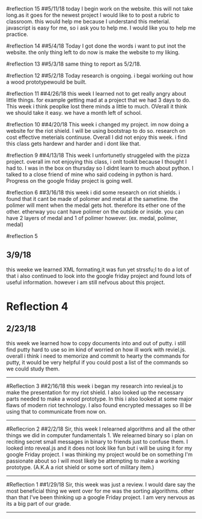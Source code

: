 #reflection 15
##5/11/18
today I begin work on the website. this will not take long.as it goes for the newest project I would like to to post a rubric to classroom. this would help me because I understand this meterial.
javascript is easy for me, so i ask you to help me. I would like you to help me practice.

#reflection 14
##5/4/18
Today I got done the words i want to put inot the website. the only thing left to do now is make the website to my liking. 

#reflection 13
##5/3/18
same thing to report as 5/2/18.

#reflection 12
##5/2/18
Today research is ongoing. i begai  working out how a wood prototypewould be built.

#reflection 11
##4/26/18
this week I learned not to get really angry about little things. for example
getting mad at a project that we had 3 days to do. This week i think peoplke lost there minds a little to much.
OVerall it think we should take it easy. we have a month left of school. 

#reflection 10
##4/20/18
This week i changed my project. im now doing a website for the riot shield.
I will be using bootstrap to do so. research on cost effective meterials continuse. 
Overall I did not enjoy this week. i find this class gets hardewr and harder and i dont like that.

#reflection 9 
##4/13/18
This week I unfortunetly struggeled with the pizza project. overall im not
enjoying this class, i onlt tookit because I thought I had to. I was 
in the box on thursday so I didnt learn to much about python.
I talked to a close friend of mine who said codeing in python is hard.
Progress on the google friday project is going well.  

#reflection 6
##3/16/18
this week i did some research on riot shields. i found that it cant be made
of polomer and metal at the sametime. the polimer will ment when the medal
gets hot. therefore its ether one of the other. etherway you cant have polimer on the outside or inside. you can have 2 layers of medal and 1
 of polimer however. (ex. medal, polimer, medal)


#reflection 5
## 3/9/18
this weeke we learned XML formating,it was fun yet strssfu;l to do a lot of
 that  i also continued to look into the google friday project and found
 lots of useful information.  however i am still nefvous about this 
project.




# Reflection 4
## 2/23/18 
this week we learned how to copy documents into and out of putty.
 i still find putty hard to use so im kind of worried on how ill work
 with reviel.js. overall i think i need to memorize and commit to hearty
 the commands for putty, it would be very helpful if you could post a list
 of the commands so we could study them.

---

#Reflection 3
##2/16/18
this week i began my research into revieal.js to make the presentation
 for my riot shield. I also looked up the necessary parts needed to make a
 wood prototype. In this i also looked at some major flaws of modern riot
 technology. I also found encrypted messages so ill be using that to
 communicate from now on.

---

#Reflecrion 2
##2/2/18
Sir, this week I relearned algorithms and all the other things we did in
 computer fundamentals 1. We relearned binary so i plan on reciting secret
 small messages in binary to friends just to confuse them. I looked into
 reveal.js and it does not look like fun but i will be using it for my google
 Friday project. I was thinking my project would be on something
 I'm passionate about so I will most likely be attempting to make a working
 prototype. (A.K.A a riot shield or some sort of military item.)

---

#Reflection 1
##1/29/18
Sir, this week was just a review. I would dare say the most beneficial thing
 we went over for me was the sorting algorithms. other than that I've been
 thinking up a google Friday project. I am very nervous as its a big part of
 our grade.

---

